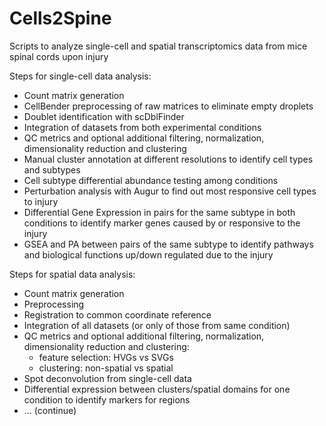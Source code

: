 # Cells2Spine
Scripts to analyze single-cell and spatial transcriptomics data from mice spinal cords upon injury

Steps for single-cell data analysis:

- Count matrix generation
- CellBender preprocessing of raw matrices to eliminate empty droplets
- Doublet identification with scDblFinder
- Integration of datasets from both experimental conditions
- QC metrics and optional additional filtering, normalization, dimensionality reduction and clustering
- Manual cluster annotation at different resolutions to identify cell types and subtypes
- Cell subtype differential abundance testing among conditions
- Perturbation analysis with Augur to find out most responsive cell types to injury
- Differential Gene Expression in pairs for the same subtype in both conditions to identify marker genes caused by or responsive to the injury
- GSEA and PA between pairs of the same subtype to identify pathways and biological functions up/down regulated due to the injury

Steps for spatial data analysis:

- Count matrix generation
- Preprocessing
- Registration to common coordinate reference
- Integration of all datasets (or only of those from same condition)
- QC metrics and optional additional filtering, normalization, dimensionality reduction and clustering:
	- feature selection: HVGs vs SVGs
	- clustering: non-spatial vs spatial
- Spot deconvolution from single-cell data
- Differential expression between clusters/spatial domains for one condition to identify markers for regions
- ... (continue)
